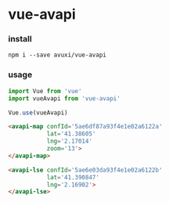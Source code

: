 # vue-avapi

### install

```
npm i --save avuxi/vue-avapi
```

### usage

```js
import Vue from 'vue'
import vueAvapi from 'vue-avapi'

Vue.use(vueAvapi)
```

```html
<avapi-map confId='5ae6df87a93f4e1e02a6122a'
           lat='41.38605'
           lng='2.17014'
           zoom='13'>
</avapi-map>

<avapi-lse confId='5ae6e03da93f4e1e02a6122b'
           lat='41.390847'
           lng='2.16902'>
</avapi-lse>
```